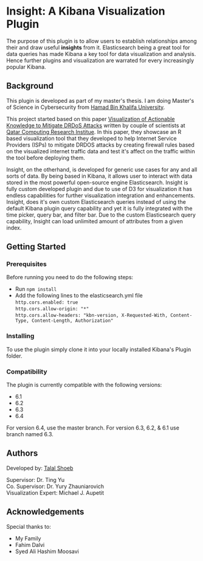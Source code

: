 # Insight: A Kibana Visualization Plugin
The purpose of this plugin is to allow users to establish relationships among their and draw useful **insights** from it. Elasticsearch being a great tool for data queries has made Kibana a key tool for data visualization and analysis. Hence further plugins and visualization are warrated for every increasingly popular Kibana.

## Background
This plugin is developed as part of my master's thesis. I am doing Master's of Science in Cybersecurity from [Hamad Bin Khalifa University](https://hbku.edu.qa/).

This project started based on this paper [Visualization of Actionable Knowledge to Mitigate DRDoS Attacks](https://ieeexplore.ieee.org/abstract/document/7739577/) written by couple of scientists at [Qatar Computing Research Institue](https://www.qcri.org/). In this paper, they showcase an R based visualization tool that they developed to help Internet Service Providers (ISPs) to mitigate DRDOS attacks by creating firewall rules based on the visualized internet traffic data and test it's affect on the traffic within the tool before deploying them.

Insight, on the otherhand, is developed for generic use cases for any and all sorts of data. By being based in Kibana, it allows user to interact with data stored in the most powerful open-source engine Elasticsearch. Insight is fully custom developed plugin and due to use of D3 for visualization it has endless capabilities for further visualization integration and enhancements. Insight, does it's own custom Elasticsearch queries instead of using the default Kibana plugin query capability and yet it is fully integrated with the time picker, query bar, and filter bar. Due to the custom Elasticsearch query capability, Insight can load unlimited amount of attributes from a given index.


## Getting Started

### Prerequisites
Before running you need to do the following steps:
- Run ```npm install```
- Add the following lines to the elasticsearch.yml file<br />
```http.cors.enabled: true```<br />
```http.cors.allow-origin: "*"```<br />
```http.cors.allow-headers: "kbn-version, X-Requested-With, Content-Type, Content-Length, Authorization"```

### Installing
To use the plugin simply clone it into your locally installed Kibana's Plugin folder.

### Compatibility

The plugin is currently compatible with the following versions:
- 6.1
- 6.2
- 6.3
- 6.4

For version 6.4, use the master branch. For version 6.3, 6.2, & 6.1 use branch named 6.3.

## Authors

Developed by: [Talal Shoeb](https://www.linkedin.com/in/talal-shoeb/)

Supervisor: Dr. Ting Yu<br />
Co. Supervisor: Dr. Yury Zhauniarovich<br />
Visualization Expert: Michael J. Aupetit

## Acknowledgements
Special thanks to:

* My Family
* Fahim Dalvi
* Syed Ali Hashim Moosavi
